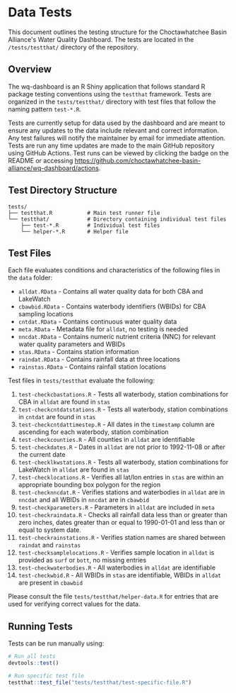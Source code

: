 # Data Tests

This document outlines the testing structure for the Choctawhatchee Basin Alliance's Water Quality Dashboard. The tests are located in the `/tests/testthat/` directory of the repository.

## Overview

The wq-dashboard is an R Shiny application that follows standard R package testing conventions using the `testthat` framework. Tests are organized in the `tests/testthat/` directory with test files that follow the naming pattern `test-*.R`.

Tests are currently setup for data used by the dashboard and are meant to ensure any updates to the data include relevant and correct information.  Any test failures will notify the maintainer by email for immediate attention.  
Tests are run any time updates are made to the main GitHub repository using GitHub Actions.  Test runs can be viewed by clicking the badge on the README or accessing <https://github.com/choctawhatchee-basin-alliance/wq-dashboard/actions>.

## Test Directory Structure

```
tests/
├── testthat.R           # Main test runner file
└── testthat/            # Directory containing individual test files
    ├── test-*.R         # Individual test files
    └── helper-*.R       # Helper file
```

## Test Files

Each file evaluates conditions and characteristics of the following files in the `data` folder:

* `alldat.RData` - Contains all water quality data for both CBA and LakeWatch
* `cbawbid.RData` - Contains waterbody identifiers (WBIDs) for CBA sampling locations
* `cntdat.RData` - Contains continuous water quality data
* `meta.RData` - Metadata file for `alldat`, no testing is needed
* `nncdat.RData` - Contains numeric nutrient criteria (NNC) for relevant water quality parameters and WBIDs
* `stas.RData` - Contains station information
* `raindat.RData` - Contains rainfall data at three locations
* `rainstas.RData` - Contains rainfall station locations

Test files in `tests/testthat` evaluate the following:

1. `test-checkcbastations.R` - Tests all waterbody, station combinations for CBA in `alldat` are found in `stas`
1. `test-checkcntdatstations.R` - Tests  all waterbody, station combinations in `cntdat` are found in `stas`
1. `test-checkcntdattimestep.R` - All dates in the `timestamp` column are ascending for each waterbody, station combination
1. `test-checkcounties.R` - All counties in `alldat` are identifiable
1. `test-checkdates.R` - Dates in `alldat` are not prior to 1992-11-08 or after the current date
1. `test-checklkwstations.R` - Tests all waterbody, station combinations for LakeWatch in `alldat` are found in `stas`
1. `test-checklocations.R` - Verifies all lat/lon entries in `stas` are within an appropriate bounding box polygon for the region
1. `test-checknncdat.R` - Verifies stations and waterbodies in `alldat` are in `nncdat` and all WBIDs in `nncdat` are in `cbawbid`
1. `test-checkparameters.R` - Parameters in `alldat` are included in `meta`
1. `test-checkraindata.R` - Checks all rainfall data less than or greater than zero inches, dates greater than or equal to 1990-01-01 and less than or equal to system date.
1. `test-checkrainstations.R` - Verifies station names are shared between `raindat` and `rainstas`
1. `test-checksamplelocations.R` - Verifies sample location in `alldat` is provided as `surf` or `bott`, no missing entries
1. `test-checkwaterbodies.R` - All waterbodies in `alldat` are identifiable
1. `test-checkwbid.R` - All WBIDs in `stas` are identifiable, WBIDs in `alldat` are present in `cbawbid`

Please consult the file `tests/testthat/helper-data.R` for entries that are used for verifying correct values for the data. 

## Running Tests

Tests can be run manually using:

```r
# Run all tests
devtools::test()

# Run specific test file
testthat::test_file("tests/testthat/test-specific-file.R")
```
